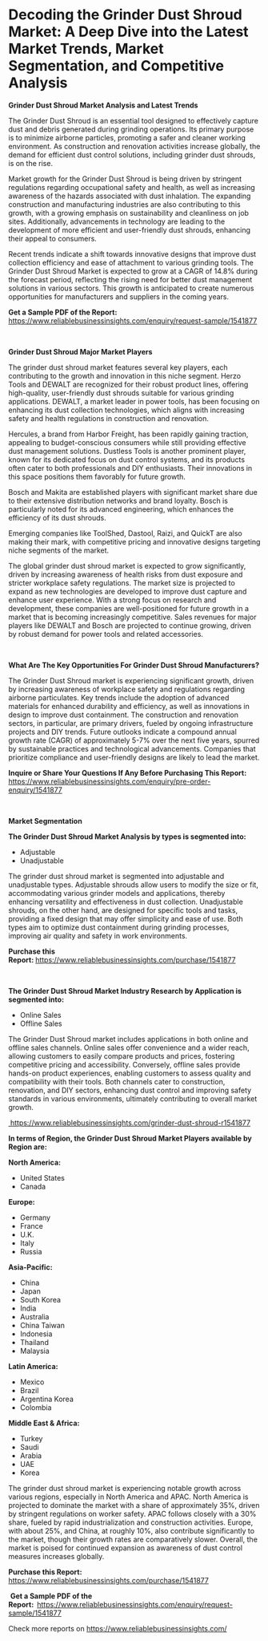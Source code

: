 <p><h1>Decoding the Grinder Dust Shroud Market: A Deep Dive into the Latest Market Trends, Market Segmentation, and Competitive Analysis</h1></p><p><strong>Grinder Dust Shroud Market Analysis and Latest Trends</strong></p>
<p><p>The Grinder Dust Shroud is an essential tool designed to effectively capture dust and debris generated during grinding operations. Its primary purpose is to minimize airborne particles, promoting a safer and cleaner working environment. As construction and renovation activities increase globally, the demand for efficient dust control solutions, including grinder dust shrouds, is on the rise.</p><p>Market growth for the Grinder Dust Shroud is being driven by stringent regulations regarding occupational safety and health, as well as increasing awareness of the hazards associated with dust inhalation. The expanding construction and manufacturing industries are also contributing to this growth, with a growing emphasis on sustainability and cleanliness on job sites. Additionally, advancements in technology are leading to the development of more efficient and user-friendly dust shrouds, enhancing their appeal to consumers.</p><p>Recent trends indicate a shift towards innovative designs that improve dust collection efficiency and ease of attachment to various grinding tools. The Grinder Dust Shroud Market is expected to grow at a CAGR of 14.8% during the forecast period, reflecting the rising need for better dust management solutions in various sectors. This growth is anticipated to create numerous opportunities for manufacturers and suppliers in the coming years.</p></p>
<p><strong>Get a Sample PDF of the Report:&nbsp;</strong> <a href="https://www.reliablebusinessinsights.com/enquiry/request-sample/1541877?utm_campaign=3134&utm_medium=2&utm_source=Github&utm_content=ia&utm_term=05042025&utm_id=grinder-dust-shroud">https://www.reliablebusinessinsights.com/enquiry/request-sample/1541877</a></p>
<p>&nbsp;</p>
<p><strong>Grinder Dust Shroud Major Market Players</strong></p>
<p><p>The grinder dust shroud market features several key players, each contributing to the growth and innovation in this niche segment. Herzo Tools and DEWALT are recognized for their robust product lines, offering high-quality, user-friendly dust shrouds suitable for various grinding applications. DEWALT, a market leader in power tools, has been focusing on enhancing its dust collection technologies, which aligns with increasing safety and health regulations in construction and renovation.</p><p>Hercules, a brand from Harbor Freight, has been rapidly gaining traction, appealing to budget-conscious consumers while still providing effective dust management solutions. Dustless Tools is another prominent player, known for its dedicated focus on dust control systems, and its products often cater to both professionals and DIY enthusiasts. Their innovations in this space positions them favorably for future growth.</p><p>Bosch and Makita are established players with significant market share due to their extensive distribution networks and brand loyalty. Bosch is particularly noted for its advanced engineering, which enhances the efficiency of its dust shrouds. </p><p>Emerging companies like ToolShed, Dastool, Raizi, and QuickT are also making their mark, with competitive pricing and innovative designs targeting niche segments of the market.</p><p>The global grinder dust shroud market is expected to grow significantly, driven by increasing awareness of health risks from dust exposure and stricter workplace safety regulations. The market size is projected to expand as new technologies are developed to improve dust capture and enhance user experience. With a strong focus on research and development, these companies are well-positioned for future growth in a market that is becoming increasingly competitive. Sales revenues for major players like DEWALT and Bosch are projected to continue growing, driven by robust demand for power tools and related accessories.</p></p>
<p>&nbsp;</p>
<p><strong>What Are The Key Opportunities For Grinder Dust Shroud Manufacturers?</strong></p>
<p><p>The Grinder Dust Shroud market is experiencing significant growth, driven by increasing awareness of workplace safety and regulations regarding airborne particulates. Key trends include the adoption of advanced materials for enhanced durability and efficiency, as well as innovations in design to improve dust containment. The construction and renovation sectors, in particular, are primary drivers, fueled by ongoing infrastructure projects and DIY trends. Future outlooks indicate a compound annual growth rate (CAGR) of approximately 5-7% over the next five years, spurred by sustainable practices and technological advancements. Companies that prioritize compliance and user-friendly designs are likely to lead the market.</p></p>
<p><strong>Inquire or Share Your Questions If Any Before Purchasing This Report:</strong> <a href="https://www.reliablebusinessinsights.com/enquiry/pre-order-enquiry/1541877?utm_campaign=3134&utm_medium=2&utm_source=Github&utm_content=ia&utm_term=05042025&utm_id=grinder-dust-shroud">https://www.reliablebusinessinsights.com/enquiry/pre-order-enquiry/1541877</a></p>
<p>&nbsp;</p>
<p><strong>Market Segmentation</strong></p>
<p><strong>The Grinder Dust Shroud Market Analysis by types is segmented into:</strong></p>
<p><ul><li>Adjustable</li><li>Unadjustable</li></ul></p>
<p><p>The grinder dust shroud market is segmented into adjustable and unadjustable types. Adjustable shrouds allow users to modify the size or fit, accommodating various grinder models and applications, thereby enhancing versatility and effectiveness in dust collection. Unadjustable shrouds, on the other hand, are designed for specific tools and tasks, providing a fixed design that may offer simplicity and ease of use. Both types aim to optimize dust containment during grinding processes, improving air quality and safety in work environments.</p></p>
<p><strong>Purchase this Report:&nbsp;</strong><a href="https://www.reliablebusinessinsights.com/purchase/1541877?utm_campaign=3134&utm_medium=2&utm_source=Github&utm_content=ia&utm_term=05042025&utm_id=grinder-dust-shroud">https://www.reliablebusinessinsights.com/purchase/1541877</a></p>
<p>&nbsp;</p>
<p><strong>The Grinder Dust Shroud Market Industry Research by Application is segmented into:</strong></p>
<p><ul><li>Online Sales</li><li>Offline Sales</li></ul></p>
<p><p>The Grinder Dust Shroud market includes applications in both online and offline sales channels. Online sales offer convenience and a wider reach, allowing customers to easily compare products and prices, fostering competitive pricing and accessibility. Conversely, offline sales provide hands-on product experiences, enabling customers to assess quality and compatibility with their tools. Both channels cater to construction, renovation, and DIY sectors, enhancing dust control and improving safety standards in various environments, ultimately contributing to overall market growth.</p></p>
<p><a href="https://www.reliablebusinessinsights.com/grinder-dust-shroud-r1541877?utm_campaign=3134&utm_medium=2&utm_source=Github&utm_content=ia&utm_term=05042025&utm_id=grinder-dust-shroud">&nbsp;https://www.reliablebusinessinsights.com/grinder-dust-shroud-r1541877</a></p>
<p><strong>In terms of Region, the Grinder Dust Shroud Market Players available by Region are:</strong></p>
<p>
    <p> <strong> North America: </strong>
        <ul>
            <li>United States</li>
            <li>Canada</li>
        </ul>
        </p> 
    <p> <strong> Europe: </strong>
        <ul>
            <li>Germany</li>
            <li>France</li>
            <li>U.K.</li>
            <li>Italy</li>
            <li>Russia</li>
        </ul>
        </p> 
    <p> <strong> Asia-Pacific: </strong>
        <ul>
            <li>China</li>
            <li>Japan</li>
            <li>South Korea</li>
            <li>India</li>
            <li>Australia</li>
            <li>China Taiwan</li>
            <li>Indonesia</li>
            <li>Thailand</li>
            <li>Malaysia</li>
        </ul>
        </p> 
    <p> <strong> Latin America: </strong>
        <ul>
            <li>Mexico</li>
            <li>Brazil</li>
            <li>Argentina Korea</li>
            <li>Colombia</li>
        </ul>
        </p> 
    <p> <strong> Middle East & Africa: </strong>
        <ul>
            <li>Turkey</li>
            <li>Saudi</li>
            <li>Arabia</li>
            <li>UAE</li>
            <li>Korea</li>
        </ul>
    </p>
    </p>
<p><p>The grinder dust shroud market is experiencing notable growth across various regions, especially in North America and APAC. North America is projected to dominate the market with a share of approximately 35%, driven by stringent regulations on worker safety. APAC follows closely with a 30% share, fueled by rapid industrialization and construction activities. Europe, with about 25%, and China, at roughly 10%, also contribute significantly to the market, though their growth rates are comparatively slower. Overall, the market is poised for continued expansion as awareness of dust control measures increases globally.</p></p>
<p><strong>Purchase this Report: </strong><a href="https://www.reliablebusinessinsights.com/purchase/1541877?utm_campaign=3134&utm_medium=2&utm_source=Github&utm_content=ia&utm_term=05042025&utm_id=grinder-dust-shroud">https://www.reliablebusinessinsights.com/purchase/1541877</a></p>
<p>&nbsp;<strong>Get a Sample PDF of the Report:&nbsp;&nbsp;</strong><a href="https://www.reliablebusinessinsights.com/enquiry/request-sample/1541877?utm_campaign=3134&utm_medium=2&utm_source=Github&utm_content=ia&utm_term=05042025&utm_id=grinder-dust-shroud">https://www.reliablebusinessinsights.com/enquiry/request-sample/1541877</a></p>
<p><strong></strong></p>
<p>Check more reports on <a href="https://www.reliablebusinessinsights.com/?utm_campaign=3134&utm_medium=2&utm_source=Github&utm_content=ia&utm_term=05042025&utm_id=grinder-dust-shroud">https://www.reliablebusinessinsights.com/</a></p>